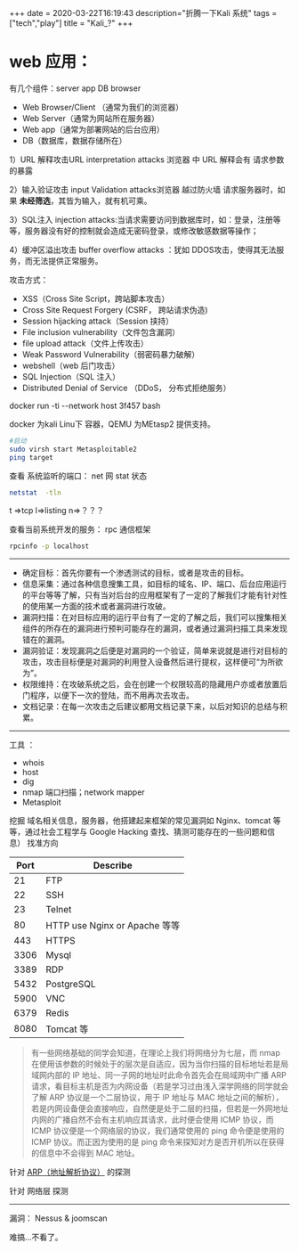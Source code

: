 +++
date = 2020-03-22T16:19:43
description="折腾一下Kali 系统"
tags = ["tech","play"]
title = "Kali_?"
+++

# web 应用：

有几个组件：server app DB browser

- Web Browser/Client （通常为我们的浏览器）
- Web Server（通常为网站所在服务器）
- Web app（通常为部署网站的后台应用）
- DB（数据库，数据存储所在）

1）URL 解释攻击URL interpretation attacks 浏览器 中 URL 解释会有 请求参数的暴露

2）输入验证攻击 input Validation attacks浏览器 越过防火墙 请求服务器时，如果 **未经筛选**，其皆为输入，就有机可乘。

3）SQL注入 injection attacks:当请求需要访问到数据库时，如：登录，注册等等，服务器没有好的控制就会造成无密码登录，或修改敏感数据等操作；

4）缓冲区溢出攻击 buffer overflow attacks ：犹如 DDOS攻击，使得其无法服务，而无法提供正常服务。

攻击方式：

- XSS（Cross Site Script，跨站脚本攻击）
- Cross Site Request Forgery (CSRF， 跨站请求伪造)
- Session hijacking attack（Session 挟持）
- File inclusion vulnerability（文件包含漏洞）
- file upload attack（文件上传攻击）
- Weak Password Vulnerability（弱密码暴力破解）
- webshell（web 后门攻击）
- SQL Injection（SQL 注入）
- Distributed Denial of Service （DDoS， 分布式拒绝服务）

docker run -ti --network host 3f457 bash 

docker 为kali Linu下 容器，QEMU 为MEtasp2 提供支持。

``` bash
#启动
sudo virsh start Metasploitable2
ping target
```

查看 系统监听的端口： net 网 stat 状态

```sh
netstat  -tln 
```

t =>tcp l=>listing n=>？？？

查看当前系统开发的服务： rpc 通信框架

```bash
rpcinfo -p localhost
```

---

- 确定目标：首先你要有一个渗透测试的目标，或者是攻击的目标。
- 信息采集：通过各种信息搜集工具，如目标的域名、IP、端口、后台应用运行的平台等等了解，只有当对后台的应用框架有了一定的了解我们才能有针对性的使用某一方面的技术或者漏洞进行攻破。
- 漏洞扫描：在对目标应用的运行平台有了一定的了解之后，我们可以搜集相关组件的所存在的漏洞进行预判可能存在的漏洞，或者通过漏洞扫描工具来发现错在的漏洞。
- 漏洞验证：发现漏洞之后便是对漏洞的一个验证，简单来说就是进行对目标的攻击，攻击目标便是对漏洞的利用登入设备然后进行提权，这样便可“为所欲为”。
- 权限维持：在攻破系统之后，会在创建一个权限较高的隐藏用户亦或者放置后门程序，以便下一次的登陆，而不用再次去攻击。
- 文档记录：在每一次攻击之后建议都用文档记录下来，以后对知识的总结与积累。

---

工具 ：

- whois
- host
- dig
- nmap 端口扫描；network mapper
- Metasploit 

挖掘 域名相关信息，服务器，他搭建起来框架的常见漏洞如 Nginx、tomcat 等等，通过社会工程学与 Google Hacking 查找、猜测可能存在的一些问题和信息）
找准方向

| Port | Describe                      |
| ---- | ----------------------------- |
| 21   | FTP                           |
| 22   | SSH                           |
| 23   | Telnet                        |
| 80   | HTTP use Nginx or Apache 等等 |
| 443  | HTTPS                         |
| 3306 | Mysql                         |
| 3389 | RDP                           |
| 5432 | PostgreSQL                    |
| 5900 | VNC                           |
| 6379 | Redis                         |
| 8080 | Tomcat 等                     |

> 有一些网络基础的同学会知道，在理论上我们将网络分为七层，而 nmap 在使用该参数的时候处于的层次是自适应，因为当你扫描的目标地址若是局域网内部的 IP 地址、同一子网的地址时此命令首先会在局域网中广播 ARP 请求，看目标主机是否为内网设备（若是学习过由浅入深学网络的同学就会了解 ARP 协议是一个二层协议，用于 IP 地址与 MAC 地址之间的解析），若是内网设备便会直接响应，自然便是处于二层的扫描，但若是一外网地址内网的广播自然不会有主机响应其请求，此时便会使用 ICMP 协议，而 ICMP 协议便是一个网络层的协议，我们通常使用的 ping 命令便是使用的 ICMP 协议。而正因为使用的是 ping 命令来探知对方是否开机所以在获得的信息中不会得到 MAC 地址。

针对 [ARP（地址解析协议）](https://baike.baidu.com/item/ARP) 的探测

针对 网络层 探测

---

漏洞： Nessus & joomscan

难搞...不看了。